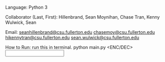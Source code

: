Language:
Python 3

Collaborator (Last, First):
Hillenbrand, Sean
Moynihan, Chase
Tran, Kenny
Wulwick, Sean

Email:
seanhillenbrand@csu.fullerton.edu
chasemoy@csu.fullerton.edu
hikennytran@csu.fullerton.edu
sean.wulwick@csu.fullerton.edu

How to Run:
run this in terminal.
python main.py <CIPHER> <KEY> <ENC/DEC> <INPUT FILE> <OUTPUT FILE>